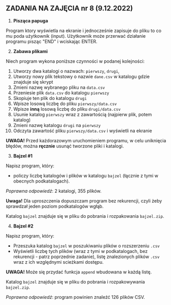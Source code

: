 ## ZADANIA NA ZAJĘCIA nr 8 (9.12.2022)

1. **Pisząca papuga**

Program ktory wyświetla na ekranie i jednocześnie zapisuje do pliku to co mu poda użytkownik (input). 
Użytkownik może przerwać działanie programu pisząc "END" i wciskając ENTER.

2. **Zabawa plikami**

Niech program wykona poniższe czynności w podanej kolejności:

1. Utworzy dwa katalogi o nazwach: `pierwszy`, `drugi`, 
1. Utworzy nowy plik tekstowy o nazwie `dane.csv` w katalogu gdzie znajduje się skrypt
1. Zmieni nazwę wybranego pliku na `data.csv`
1. Przeniesie plik `data.csv` do katalogu `pierwszy`
1. Skopiuje ten plik do katalogu `drugi`
1. Wpisze losową liczbę do pliku `pierwszy/data.csv`
1. Wpisze **inną** losową liczbę do pliku `drugi/data.csv`
1. Usunie katalog `pierwszy` wraz z zawartością (najpierw plik, potem katalog)
1. Zmieni nazwę katalogu `drugi` na `pierwszy`
1. Odczyta zawartość pliku `pierwszy/data.csv` i wyświetli na ekranie

**UWAGA!** Przed każdorazowym uruchomieniem programu, w celu uniknięcia błędów, można **ręcznie** usunąć tworzone pliki i katalogi. 

3. **Bajzel #1**

Napisz program, który:

 * policzy liczbę katalogów i plików w katalogu `bajzel` (łącznie z tymi w obecnych podkatalogach). 

*Poprawna odpowiedź*: 2 katalogi, 355 plików.

 **Uwaga!** Dla uproszczenia dopuszczam program bez rekurencji, czyli żeby sprawdzał jeden poziom podkatalogów wgłąb.
 
 Katalog `bajzel` znajduje się w pliku do pobrania i rozpakowania `bajzel.zip`.

4. **Bajzel #2**

Napisz program, który:

  * Przeszuka katalog `bajzel` w poszukiwaniu plików o rozszerzeniu `.csv` 
  * Wyświetli liczbę tych plików (wraz z tymi w podkatalogach, bez rekurencji - patrz poprzednie zadanie), listę znalezionych plików `.csv` wraz z ich względnymi scieżkami dostępu. 
	
	
**UWAGA!** Może się przydać funkcja `append` wbudowana w każdą listę.

 Katalog `bajzel` znajduje się w pliku do pobrania i rozpakowywania `bajzel.zip`.

*Poprawna odpowiedź*: program powinien znaleźć 126 plików CSV.
